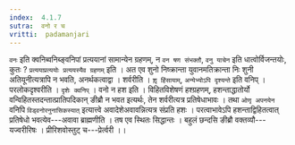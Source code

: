 ```yaml
---
index:  4.1.7
sutra:  वनो र च
vritti:  padamanjari
---
```


`वनः` इति क्वनिब्वनिब्ङ्वनिपां प्रत्ययानां सामान्येन ग्रहणम्, न `वन षण संभक्तौ`, `वनु याचेन` इति धात्वोर्विजन्तयोः, कुतः ? `प्रत्ययाप्रत्ययोः प्रत्ययस्यैव ग्रहणम्` इति । अत एव शुनो निष्क्रान्ता युवानमतिक्रान्ता निः शुनी अतियूनीत्यत्रापि न भवति, अनर्थकत्वाद्वा । शर्वरीति । `शृ़ हिंसायाम्`, `अन्येभ्योऽपि दृश्यन्ते` इति वनिप् । परलोकदृश्वरीति । `दृशेः क्वनिप्` ।
वनो न हश इति । विहितविशेषणं हश्ग्रहणम्, हशन्ताद्धातोर्यो वन्विहितस्तदन्तात्प्रातिपदिकान् ङीब्रौ न भवत इत्यर्थः, तेन शर्वरीत्यत्र प्रतिषेधाभावः । तथा `ओणृ अपनयेन` वनिपि `विड्वनोरनुनासिकस्यात्` इत्यात्त्वे अवादेशेअवावन्नित्यत्र संप्रति हशः । परत्वाभावेऽपि हशन्ताद्विहितत्वात् प्रतिषेधो भवत्येव---अवावा ब्राह्मणीति । तष एव स्थितः सिद्धान्तः ।
बहुलं छन्दसि ङीब्रौ वक्तव्यौ---यज्वरीरिषः । प्रीरिशवोस्तुट् च---प्रेर्त्वरी ।।
